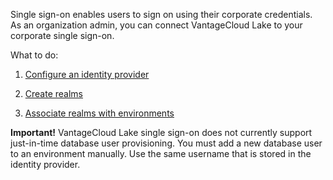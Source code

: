 
Single sign-on enables users to sign on using their corporate credentials. As an organization admin, you can connect VantageCloud Lake to your corporate single sign-on.

What to do:

1.  [Configure an identity provider](whf1680184025148.md)

1.  [Create realms](ruf1680184116601.md)

1.  [Associate realms with environments](jbj1680184191443.md)


**Important!** VantageCloud Lake single sign-on does not currently support just-in-time database user provisioning. You must add a new database user to an environment manually. Use the same username that is stored in the identity provider.

